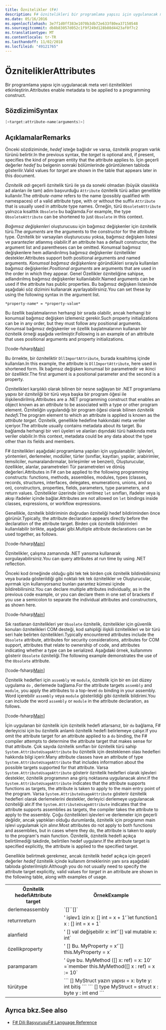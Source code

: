 ```yaml
---
title: Öznitelikler (F#)
description: F# öznitelikleri bir programlama yapısı için uygulanacak meta verileri nasıl etkinleştirme hakkında bilgi edinin.
ms.date: 05/16/2016
ms.openlocfilehash: 3e7f1d0ff383e1070b3db72e633f80ea37150548
ms.sourcegitcommit: db8b83057d052c1f9f249d128b08d4423af0f7c2
ms.translationtype: MT
ms.contentlocale: tr-TR
ms.lasthandoff: 11/02/2018
ms.locfileid: "49121765"
---
```

# <a name="attributes"></a><span data-ttu-id="b9c91-103">Öznitelikler</span><span class="sxs-lookup"><span data-stu-id="b9c91-103">Attributes</span></span>

<span data-ttu-id="b9c91-104">Bir programlama yapısı için uygulanacak meta veri öznitelikleri etkinleştirin.</span><span class="sxs-lookup"><span data-stu-id="b9c91-104">Attributes enable metadata to be applied to a programming construct.</span></span>

## <a name="syntax"></a><span data-ttu-id="b9c91-105">Sözdizimi</span><span class="sxs-lookup"><span data-stu-id="b9c91-105">Syntax</span></span>

```fsharp
[<target:attribute-name(arguments)>]
```

## <a name="remarks"></a><span data-ttu-id="b9c91-106">Açıklamalar</span><span class="sxs-lookup"><span data-stu-id="b9c91-106">Remarks</span></span>

<span data-ttu-id="b9c91-107">Önceki sözdiziminde, *hedef* isteğe bağlıdır ve varsa, öznitelik program varlık türünü belirtir.</span><span class="sxs-lookup"><span data-stu-id="b9c91-107">In the previous syntax, the *target* is optional and, if present, specifies the kind of program entity that the attribute applies to.</span></span> <span data-ttu-id="b9c91-108">İçin geçerli değerler *hedef* bu belgenin sonraki bölümlerinde görüntülenen tabloda gösterilir.</span><span class="sxs-lookup"><span data-stu-id="b9c91-108">Valid values for *target* are shown in the table that appears later in this document.</span></span>

<span data-ttu-id="b9c91-109">*Öznitelik adı* geçerli öznitelik türü ile ya da soneki olmadan (büyük olasılıkla ad alanları ile tam) adını başvurduğu `Attribute` öznitelik türü adları genellikle kullanılır.</span><span class="sxs-lookup"><span data-stu-id="b9c91-109">The *attribute-name* refers to the name (possibly qualified with namespaces) of a valid attribute type, with or without the suffix `Attribute` that is usually used in attribute type names.</span></span> <span data-ttu-id="b9c91-110">Örneğin, türü `ObsoleteAttribute` yalnızca kısalttık `Obsolete` bu bağlamda.</span><span class="sxs-lookup"><span data-stu-id="b9c91-110">For example, the type `ObsoleteAttribute` can be shortened to just `Obsolete` in this context.</span></span>

<span data-ttu-id="b9c91-111">*Bağımsız değişkenleri* oluşturucusu için bağımsız değişkenler için öznitelik türü.</span><span class="sxs-lookup"><span data-stu-id="b9c91-111">The *arguments* are the arguments to the constructor for the attribute type.</span></span> <span data-ttu-id="b9c91-112">Öznitelik bir varsayılan oluşturucusu yoksa, bağımsız değişken listesi ve parantezler atlanmış olabilir.</span><span class="sxs-lookup"><span data-stu-id="b9c91-112">If an attribute has a default constructor, the argument list and parentheses can be omitted.</span></span> <span data-ttu-id="b9c91-113">Konumsal bağımsız değişkenlere hem adlandırılmış bağımsız değişkenler öznitelikler destekler.</span><span class="sxs-lookup"><span data-stu-id="b9c91-113">Attributes support both positional arguments and named arguments.</span></span> <span data-ttu-id="b9c91-114">*Konumsal bağımsız değişkenlere* göründükleri sırayla kullanılan bağımsız değişkenler.</span><span class="sxs-lookup"><span data-stu-id="b9c91-114">*Positional arguments* are arguments that are used in the order in which they appear.</span></span> <span data-ttu-id="b9c91-115">Genel Özellikler özniteliğine sahipse, adlandırılmış bağımsız değişkenler kullanılabilir.</span><span class="sxs-lookup"><span data-stu-id="b9c91-115">Named arguments can be used if the attribute has public properties.</span></span> <span data-ttu-id="b9c91-116">Bu bağımsız değişken listesinde aşağıdaki söz dizimini kullanarak ayarlayabilirsiniz.</span><span class="sxs-lookup"><span data-stu-id="b9c91-116">You can set these by using the following syntax in the argument list.</span></span>

```
*property-name* = *property-value*
```

<span data-ttu-id="b9c91-117">Bu özellik başlatmalarının herhangi bir sırada olabilir, ancak herhangi bir konumsal bağımsız değişken izlemeniz gerekir.</span><span class="sxs-lookup"><span data-stu-id="b9c91-117">Such property initializations can be in any order, but they must follow any positional arguments.</span></span> <span data-ttu-id="b9c91-118">Konumsal bağımsız değişkenler ve özellik başlatmalarının kullanan bir öznitelik örneği aşağıda verilmiştir.</span><span class="sxs-lookup"><span data-stu-id="b9c91-118">Following is an example of an attribute that uses positional arguments and property initializations.</span></span>

[!code-fsharp[Main](../../../samples/snippets/fsharp/lang-ref-2/snippet6202.fs)]

<span data-ttu-id="b9c91-119">Bu örnekte, bir özniteliktir `DllImportAttribute`, burada kısaltılmış içinde kullanılan.</span><span class="sxs-lookup"><span data-stu-id="b9c91-119">In this example, the attribute is `DllImportAttribute`, here used in shortened form.</span></span> <span data-ttu-id="b9c91-120">İlk bağımsız değişken konumsal bir parametredir ve ikinci bir özelliktir.</span><span class="sxs-lookup"><span data-stu-id="b9c91-120">The first argument is a positional parameter and the second is a property.</span></span>

<span data-ttu-id="b9c91-121">Öznitelikleri karşılıklı olarak bilinen bir nesne sağlayan bir .NET programlama yapısı bir *özniteliği* bir türü veya başka bir program öğesi ile ilişkilendirilmiş.</span><span class="sxs-lookup"><span data-stu-id="b9c91-121">Attributes are a .NET programming construct that enables an object known as an *attribute* to be associated with a type or other program element.</span></span> <span data-ttu-id="b9c91-122">Özniteliğin uygulandığı bir program öğesi olarak bilinen *öznitelik hedefi*.</span><span class="sxs-lookup"><span data-stu-id="b9c91-122">The program element to which an attribute is applied is known as the *attribute target*.</span></span> <span data-ttu-id="b9c91-123">Öznitelik, genellikle hedefine hakkındaki meta veriler içeriyor.</span><span class="sxs-lookup"><span data-stu-id="b9c91-123">The attribute usually contains metadata about its target.</span></span> <span data-ttu-id="b9c91-124">Bu bağlamda herhangi bir veri üyeleri ve alanları dışındaki türü hakkında meta veriler olabilir.</span><span class="sxs-lookup"><span data-stu-id="b9c91-124">In this context, metadata could be any data about the type other than its fields and members.</span></span>

<span data-ttu-id="b9c91-125">F# öznitelikleri aşağıdaki programlama yapıları için uygulanabilir: işlevleri, yöntemleri, derlemeler, modüller, türler (sınıflar, kayıtları, yapılar, arabirimler, temsilciler, numaralandırmalar, birleşimler ve benzeri), Oluşturucular, özellikler, alanlar, parametreleri Tür parametreleri ve dönüş değerleri.</span><span class="sxs-lookup"><span data-stu-id="b9c91-125">Attributes in F# can be applied to the following programming constructs: functions, methods, assemblies, modules, types (classes, records, structures, interfaces, delegates, enumerations, unions, and so on), constructors, properties, fields, parameters, type parameters, and return values.</span></span> <span data-ttu-id="b9c91-126">Öznitelikler üzerinde izin verilmez `let` sınıfları, ifadeler veya iş akışı ifadeler içinde bağlar.</span><span class="sxs-lookup"><span data-stu-id="b9c91-126">Attributes are not allowed on `let` bindings inside classes, expressions, or workflow expressions.</span></span>

<span data-ttu-id="b9c91-127">Genellikle, öznitelik bildiriminin doğrudan özniteliği hedef bildiriminden önce görünür.</span><span class="sxs-lookup"><span data-stu-id="b9c91-127">Typically, the attribute declaration appears directly before the declaration of the attribute target.</span></span> <span data-ttu-id="b9c91-128">Birden çok öznitelik bildirimleri kullanılabilir birlikte, aşağıdaki gibi.</span><span class="sxs-lookup"><span data-stu-id="b9c91-128">Multiple attribute declarations can be used together, as follows.</span></span>

[!code-fsharp[Main](../../../samples/snippets/fsharp/lang-ref-2/snippet6603.fs)]

<span data-ttu-id="b9c91-129">Öznitelikler, çalışma zamanında .NET yansıma kullanarak sorgulayabilirsiniz.</span><span class="sxs-lookup"><span data-stu-id="b9c91-129">You can query attributes at run time by using .NET reflection.</span></span>

<span data-ttu-id="b9c91-130">Önceki kod örneğinde olduğu gibi tek tek birden çok öznitelik bildirebilirsiniz veya burada gösterildiği gibi noktalı tek tek öznitelikler ve Oluşturucular, ayırmak için kullanıyorsanız bunları parantez kümesi içinde bildirebilirsiniz.</span><span class="sxs-lookup"><span data-stu-id="b9c91-130">You can declare multiple attributes individually, as in the previous code example, or you can declare them in one set of brackets if you use a semicolon to separate the individual attributes and constructors, as shown here.</span></span>

[!code-fsharp[Main](../../../samples/snippets/fsharp/lang-ref-2/snippet6604.fs)]

<span data-ttu-id="b9c91-131">Sık rastlanan öznitelikleri yer `Obsolete` öznitelik, öznitelikler için güvenlik konuları öznitelikleri COM desteği, kod sahipliği ilişkili öznitelikleri ve bir türü seri hale belirten öznitelikleri.</span><span class="sxs-lookup"><span data-stu-id="b9c91-131">Typically encountered attributes include the `Obsolete` attribute, attributes for security considerations, attributes for COM support, attributes that relate to ownership of code, and attributes indicating whether a type can be serialized.</span></span> <span data-ttu-id="b9c91-132">Aşağıdaki örnek, kullanımını gösterir `Obsolete` özniteliği.</span><span class="sxs-lookup"><span data-stu-id="b9c91-132">The following example demonstrates the use of the `Obsolete` attribute.</span></span>

[!code-fsharp[Main](../../../samples/snippets/fsharp/lang-ref-2/snippet6605.fs)]

<span data-ttu-id="b9c91-133">Öznitelik hedefleri için `assembly` ve `module`, öznitelik için bir en üst düzey uygulama `do` , derlemede bağlama.</span><span class="sxs-lookup"><span data-stu-id="b9c91-133">For the attribute targets `assembly` and `module`, you apply the attributes to a top-level `do` binding in your assembly.</span></span> <span data-ttu-id="b9c91-134">Word içerebilir `assembly` veya `module` gösterildiği gibi öznitelik bildirimi.</span><span class="sxs-lookup"><span data-stu-id="b9c91-134">You can include the word `assembly` or `module` in the attribute declaration, as follows.</span></span>

[!code-fsharp[Main](../../../samples/snippets/fsharp/lang-ref-2/snippet6606.fs)]

<span data-ttu-id="b9c91-135">İçin uygulanan bir öznitelik için öznitelik hedefi atlarsanız, bir `do` bağlama, F# derleyicisi için bu öznitelik anlamlı öznitelik hedefi belirlemeye çalışır.</span><span class="sxs-lookup"><span data-stu-id="b9c91-135">If you omit the attribute target for an attribute applied to a `do` binding, the F# compiler attempts to determine the attribute target that makes sense for that attribute.</span></span> <span data-ttu-id="b9c91-136">Çok sayıda öznitelik sınıfları bir öznitelik türü sahip `System.AttributeUsageAttribute` bu öznitelik için desteklenen olası hedefleri hakkında bilgi içerir.</span><span class="sxs-lookup"><span data-stu-id="b9c91-136">Many attribute classes have an attribute of type `System.AttributeUsageAttribute` that includes information about the possible targets supported for that attribute.</span></span> <span data-ttu-id="b9c91-137">Varsa `System.AttributeUsageAttribute` gösterir öznitelik hedefleri olarak işlevleri destekler, öznitelik programının ana giriş noktasına uygulanacak alınır.</span><span class="sxs-lookup"><span data-stu-id="b9c91-137">If the `System.AttributeUsageAttribute` indicates that the attribute supports functions as targets, the attribute is taken to apply to the main entry point of the program.</span></span> <span data-ttu-id="b9c91-138">Varsa `System.AttributeUsageAttribute` gösterir öznitelik hedefleri olarak derlemelerini destekler, derleyici derlemeye uygulanacak özniteliği alır.</span><span class="sxs-lookup"><span data-stu-id="b9c91-138">If the `System.AttributeUsageAttribute` indicates that the attribute supports assemblies as targets, the compiler takes the attribute to apply to the assembly.</span></span> <span data-ttu-id="b9c91-139">Çoğu öznitelikleri işlevleri ve derlemeler için geçerli değildir, ancak yaptıkları olduğu durumlarda, öznitelik için programın main işlevi uygulamak için alınır.</span><span class="sxs-lookup"><span data-stu-id="b9c91-139">Most attributes do not apply to both functions and assemblies, but in cases where they do, the attribute is taken to apply to the program's main function.</span></span> <span data-ttu-id="b9c91-140">Öznitelik, öznitelik hedefi açıkça belirtilmediği takdirde, belirtilen hedef uygulanır.</span><span class="sxs-lookup"><span data-stu-id="b9c91-140">If the attribute target is specified explicitly, the attribute is applied to the specified target.</span></span>

<span data-ttu-id="b9c91-141">Genellikle belirtmek gerekmez, ancak öznitelik hedef açıkça için geçerli değerler *hedef* öznitelik içinde kullanım örneklerinin yanı sıra aşağıdaki tabloda gösterilmiştir.</span><span class="sxs-lookup"><span data-stu-id="b9c91-141">Although you do not usually need to specify the attribute target explicitly, valid values for *target* in an attribute are shown in the following table, along with examples of usage.</span></span>

<table>
  <tr>
    <th><span data-ttu-id="b9c91-142">Öznitelik hedefi</span><span class="sxs-lookup"><span data-stu-id="b9c91-142">Attribute target</span></span></td>
    <th><span data-ttu-id="b9c91-143">Örnek</span><span class="sxs-lookup"><span data-stu-id="b9c91-143">Example</span></span></td> 
  </tr>
  <tr>
    <td><span data-ttu-id="b9c91-144">derleme</span><span class="sxs-lookup"><span data-stu-id="b9c91-144">assembly</span></span></td>
    <td><span data-ttu-id="b9c91-145">`[<assembly: AssemblyVersionAttribute("1.0.0.0")>]`</span><span class="sxs-lookup"><span data-stu-id="b9c91-145">`[<assembly: AssemblyVersionAttribute("1.0.0.0")>]`</span></span></td> 
  </tr>
  <tr>
    <td><span data-ttu-id="b9c91-146">return</span><span class="sxs-lookup"><span data-stu-id="b9c91-146">return</span></span></td>
    <td><span data-ttu-id="b9c91-147">' işlev1 izin x: [<return: Obsolete>] int = x + 1'</span><span class="sxs-lookup"><span data-stu-id="b9c91-147">`let function1 x : [<return: Obsolete>] int = x + 1`</span></span></td> 
  </tr>
  <tr>
    <td><span data-ttu-id="b9c91-148">alan</span><span class="sxs-lookup"><span data-stu-id="b9c91-148">field</span></span></td>
    <td><span data-ttu-id="b9c91-149">' [<field: DefaultValue>] val değişebilir x: int'</span><span class="sxs-lookup"><span data-stu-id="b9c91-149">`[<field: DefaultValue>] val mutable x: int`</span></span></td> 
  </tr>
  <tr>
    <td><span data-ttu-id="b9c91-150">özellik</span><span class="sxs-lookup"><span data-stu-id="b9c91-150">property</span></span></td>
    <td><span data-ttu-id="b9c91-151">' [<property: Obsolete>] Bu. MyProperty = x'</span><span class="sxs-lookup"><span data-stu-id="b9c91-151">`[<property: Obsolete>] this.MyProperty = x`</span></span></td> 
  </tr>
  <tr>
    <td><span data-ttu-id="b9c91-152">param</span><span class="sxs-lookup"><span data-stu-id="b9c91-152">param</span></span></td>
    <td><span data-ttu-id="b9c91-153">' üye bu. MyMethod ([<param: Out>] x: ref<int>) = x: 10' =</span><span class="sxs-lookup"><span data-stu-id="b9c91-153">`member this.MyMethod([<param: Out>] x : ref<int>) = x := 10`</span></span></td> 
  </tr>
  <tr>
    <td><span data-ttu-id="b9c91-154">türü</span><span class="sxs-lookup"><span data-stu-id="b9c91-154">type</span></span></td>
    <td><span data-ttu-id="b9c91-155">
        ```
        [<type: StructLayout(Sequential)>] MyStruct yazın yapısı = x: byte y: int bitiş ```
    </span><span class="sxs-lookup"><span data-stu-id="b9c91-155">
        ```
        [<type: StructLayout(Sequential)>] type MyStruct = struct x : byte y : int end ```
    </span></span></td> 
  </tr>
</table>

## <a name="see-also"></a><span data-ttu-id="b9c91-156">Ayrıca bkz.</span><span class="sxs-lookup"><span data-stu-id="b9c91-156">See also</span></span>

- [<span data-ttu-id="b9c91-157">F# Dili Başvurusu</span><span class="sxs-lookup"><span data-stu-id="b9c91-157">F# Language Reference</span></span>](index.md)
